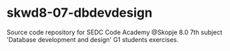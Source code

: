 # skwd8-07-dbdevdesign
Source code repository for SEDC Code Academy @Skopje 8.0 7th subject 'Database development and design' G1 students exercises.
